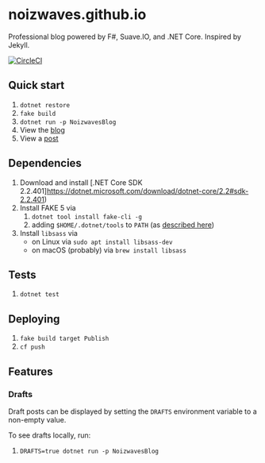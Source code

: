 # noizwaves.github.io

Professional blog powered by F#, Suave.IO, and .NET Core. Inspired by Jekyll.

[![CircleCI](https://circleci.com/gh/noizwaves/blog/tree/master.svg?style=svg)](https://circleci.com/gh/noizwaves/blog/tree/master)

## Quick start

1.  `dotnet restore`
1.  `fake build`
1.  `dotnet run -p NoizwavesBlog`
1.  View the [blog](http://localhost:8080)
1.  View a [post](http://localhost:8080/2018/12/10/hello-fsharp-world)

## Dependencies

1.  Download and install [.NET Core SDK 2.2.401]https://dotnet.microsoft.com/download/dotnet-core/2.2#sdk-2.2.401)
1.  Install FAKE 5 via
    1.  `dotnet tool install fake-cli -g`
    1.  adding `$HOME/.dotnet/tools` to `PATH` (as [described here](https://github.com/dotnet/docs/blob/master/docs/core/tools/global-tools.md#install-a-global-tool))
1.  Install `libsass` via
    -   on Linux via `sudo apt install libsass-dev`
    -   on macOS (probably) via `brew install libsass`

## Tests

1.  `dotnet test`

## Deploying

1.  `fake build target Publish`
1.  `cf push`

## Features

### Drafts

Draft posts can be displayed by setting the `DRAFTS` environment variable to a non-empty value.

To see drafts locally, run:
1.  `DRAFTS=true dotnet run -p NoizwavesBlog`